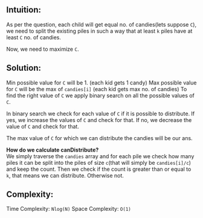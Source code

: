 ## Intuition:
As per the question, each child will get equal no. of candies(lets suppose `C`), we need to split the existing piles in such a way that at least `k` piles have at least `C` no. of candies. 

Now, we need to maximize `C`. 

## Solution:

Min possible value for `C` will be 1. (each kid gets 1 candy)
Max possible value for `C` will be the max of `candies[i]` (each kid gets max no. of candies)
To find the right value of `C` we apply binary search on all the possible values of `C`.

In binary search we check for each value of `C` if it is possible to distribute. 
If yes, we increase the values of `C` and check for that.
If no, we decrease the value of `C` and check for that.

The max value of `C` for which we can distribute the candies will be our ans.

**How do we calculate canDistribute?**   
We simply traverse the `candies` array and for each pile we check how many piles it can be split into the piles of size `c`(that will simply be `candies[i]/c`) and keep the count.
Then we check if the count is greater than or equal to `k`, that means we can distribute. Otherwise not.


## Complexity:
Time Complexity: `Nlog(N)`
Space Complexity: `O(1)`
